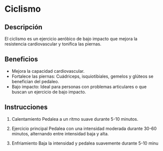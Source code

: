 # Ciclismo

## Descripción
El ciclismo es un ejercicio aeróbico de bajo impacto que mejora la resistencia cardiovascular y tonifica las piernas.

## Beneficios
- Mejora la capacidad cardiovascular.
- Fortalece las piernas: Cuádriceps, isquiotibiales, gemelos y glúteos se benefician del pedaleo.
- Bajo impacto: Ideal para personas con problemas articulares o que buscan un ejercicio de bajo impacto.

## Instrucciones

1. Calentamiento
Pedalea a un ritmo suave durante 5-10 minutos.

2. Ejercicio principal
Pedalea con una intensidad moderada durante 30-60 minutos, alternando entre intensidad baja y alta.

3. Enfriamiento
Baja la intensidad y pedalea suavemente durante 5-10 minu
